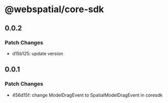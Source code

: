 # @webspatial/core-sdk

## 0.0.2

### Patch Changes

- d15b125: update version

## 0.0.1

### Patch Changes

- 456d15f: change ModelDragEvent to SpatialModelDragEvent in coresdk
